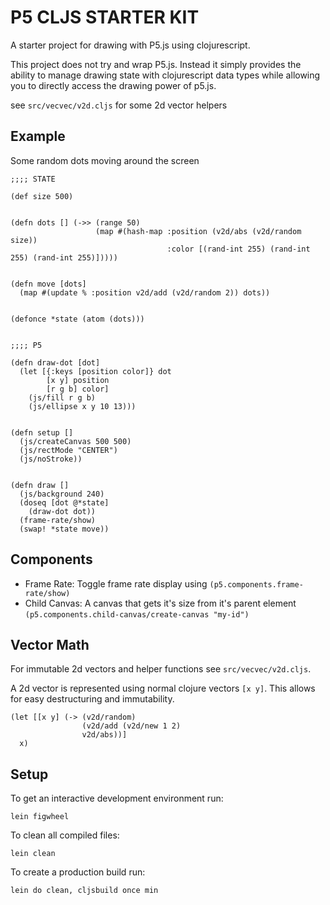 # P5 CLJS STARTER KIT

A starter project for drawing with P5.js using clojurescript.

This project does not try and wrap P5.js. Instead it simply provides the ability to manage drawing state with clojurescript data types while allowing you to directly access the drawing power of p5.js.

see `src/vecvec/v2d.cljs` for some 2d vector helpers

## Example

Some random dots moving around the screen

```
;;;; STATE

(def size 500)


(defn dots [] (->> (range 50)
                   (map #(hash-map :position (v2d/abs (v2d/random size))
                                   :color [(rand-int 255) (rand-int 255) (rand-int 255)]))))


(defn move [dots]
  (map #(update % :position v2d/add (v2d/random 2)) dots))


(defonce *state (atom (dots)))


;;;; P5

(defn draw-dot [dot]
  (let [{:keys [position color]} dot
        [x y] position
        [r g b] color]
    (js/fill r g b)
    (js/ellipse x y 10 13)))


(defn setup []
  (js/createCanvas 500 500)
  (js/rectMode "CENTER")
  (js/noStroke))


(defn draw []
  (js/background 240)
  (doseq [dot @*state]
    (draw-dot dot))
  (frame-rate/show)
  (swap! *state move))

```

## Components

* Frame Rate: Toggle frame rate display using `(p5.components.frame-rate/show)`
* Child Canvas: A canvas that gets it's size from it's parent element `(p5.components.child-canvas/create-canvas "my-id")`


## Vector Math

For immutable 2d vectors and helper functions see `src/vecvec/v2d.cljs`.

A 2d vector is represented using normal clojure vectors `[x y]`. This allows for easy destructuring and immutability.

```
(let [[x y] (-> (v2d/random)
                (v2d/add (v2d/new 1 2)
                v2d/abs))]
  x)
```

## Setup

To get an interactive development environment run:

    lein figwheel

To clean all compiled files:

    lein clean

To create a production build run:

    lein do clean, cljsbuild once min
